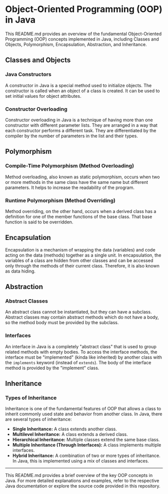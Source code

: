 # Object-Oriented Programming (OOP) in Java

This README.md provides an overview of the fundamental Object-Oriented Programming (OOP) concepts implemented in Java, including Classes and Objects, Polymorphism, Encapsulation, Abstraction, and Inheritance.

## Classes and Objects

### Java Constructors
A constructor in Java is a special method used to initialize objects. The constructor is called when an object of a class is created. It can be used to set initial values for object attributes.

### Constructor Overloading
Constructor overloading in Java is a technique of having more than one constructor with different parameter lists. They are arranged in a way that each constructor performs a different task. They are differentiated by the compiler by the number of parameters in the list and their types.

## Polymorphism

### Compile-Time Polymorphism (Method Overloading)
Method overloading, also known as static polymorphism, occurs when two or more methods in the same class have the same name but different parameters. It helps to increase the readability of the program.

### Runtime Polymorphism (Method Overriding)
Method overriding, on the other hand, occurs when a derived class has a definition for one of the member functions of the base class. That base function is said to be overridden.

## Encapsulation
Encapsulation is a mechanism of wrapping the data (variables) and code acting on the data (methods) together as a single unit. In encapsulation, the variables of a class are hidden from other classes and can be accessed only through the methods of their current class. Therefore, it is also known as data hiding.

## Abstraction

### Abstract Classes
An abstract class cannot be instantiated, but they can have a subclass. Abstract classes may contain abstract methods which do not have a body, so the method body must be provided by the subclass.

### Interfaces
An interface in Java is a completely "abstract class" that is used to group related methods with empty bodies. To access the interface methods, the interface must be "implemented" (kinda like inherited) by another class with the `implements` keyword (instead of `extends`). The body of the interface method is provided by the "implement" class.

## Inheritance

### Types of Inheritance
Inheritance is one of the fundamental features of OOP that allows a class to inherit commonly used state and behavior from another class. In Java, there are several types of inheritance:

- **Single Inheritance:** A class extends another class.
- **Multilevel Inheritance:** A class extends a derived class.
- **Hierarchical Inheritance:** Multiple classes extend the same base class.
- **Multiple Inheritance (Through Interfaces):** A class implements multiple interfaces.
- **Hybrid Inheritance:** A combination of two or more types of inheritance. In Java, this is implemented using a mix of classes and interfaces.

---

This README.md provides a brief overview of the key OOP concepts in Java. For more detailed explanations and examples, refer to the respective Java documentation or explore the source code provided in this repository.
